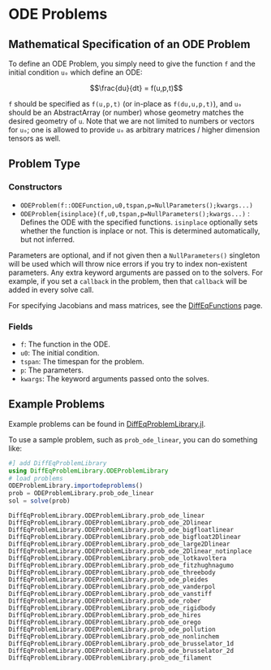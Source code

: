 # ODE Problems

## Mathematical Specification of an ODE Problem

To define an ODE Problem, you simply need to give the function ``f`` and the initial
condition ``u₀`` which define an ODE:

```math
\frac{du}{dt} = f(u,p,t)
```

`f` should be specified as `f(u,p,t)` (or in-place as `f(du,u,p,t)`), and `u₀` should
be an AbstractArray (or number) whose geometry matches the desired geometry of `u`.
Note that we are not limited to numbers or vectors for `u₀`; one is allowed to
provide `u₀` as arbitrary matrices / higher dimension tensors as well.

## Problem Type

### Constructors

- `ODEProblem(f::ODEFunction,u0,tspan,p=NullParameters();kwargs...)`
- `ODEProblem{isinplace}(f,u0,tspan,p=NullParameters();kwargs...)` :
  Defines the ODE with the specified functions. `isinplace` optionally sets whether
  the function is inplace or not. This is determined automatically, but not inferred.

Parameters are optional, and if not given then a `NullParameters()` singleton
will be used which will throw nice errors if you try to index non-existent
parameters. Any extra keyword arguments are passed on to the solvers. For example,
if you set a `callback` in the problem, then that `callback` will be added in
every solve call.

For specifying Jacobians and mass matrices, see the
[DiffEqFunctions](http://docs.juliadiffeq.org/latest/features/performance_overloads.html)
page.

### Fields

* `f`: The function in the ODE.
* `u0`: The initial condition.
* `tspan`: The timespan for the problem.
* `p`: The parameters.
* `kwargs`: The keyword arguments passed onto the solves.

## Example Problems

Example problems can be found in [DiffEqProblemLibrary.jl](https://github.com/JuliaDiffEq/DiffEqProblemLibrary.jl/tree/master/src/ode).

To use a sample problem, such as `prob_ode_linear`, you can do something like:

```julia
#] add DiffEqProblemLibrary
using DiffEqProblemLibrary.ODEProblemLibrary
# load problems
ODEProblemLibrary.importodeproblems()
prob = ODEProblemLibrary.prob_ode_linear
sol = solve(prob)
```

```@docs
DiffEqProblemLibrary.ODEProblemLibrary.prob_ode_linear
DiffEqProblemLibrary.ODEProblemLibrary.prob_ode_2Dlinear
DiffEqProblemLibrary.ODEProblemLibrary.prob_ode_bigfloatlinear
DiffEqProblemLibrary.ODEProblemLibrary.prob_ode_bigfloat2Dlinear
DiffEqProblemLibrary.ODEProblemLibrary.prob_ode_large2Dlinear
DiffEqProblemLibrary.ODEProblemLibrary.prob_ode_2Dlinear_notinplace
DiffEqProblemLibrary.ODEProblemLibrary.prob_ode_lotkavoltera
DiffEqProblemLibrary.ODEProblemLibrary.prob_ode_fitzhughnagumo
DiffEqProblemLibrary.ODEProblemLibrary.prob_ode_threebody
DiffEqProblemLibrary.ODEProblemLibrary.prob_ode_pleides
DiffEqProblemLibrary.ODEProblemLibrary.prob_ode_vanderpol
DiffEqProblemLibrary.ODEProblemLibrary.prob_ode_vanstiff
DiffEqProblemLibrary.ODEProblemLibrary.prob_ode_rober
DiffEqProblemLibrary.ODEProblemLibrary.prob_ode_rigidbody
DiffEqProblemLibrary.ODEProblemLibrary.prob_ode_hires
DiffEqProblemLibrary.ODEProblemLibrary.prob_ode_orego
DiffEqProblemLibrary.ODEProblemLibrary.prob_ode_pollution
DiffEqProblemLibrary.ODEProblemLibrary.prob_ode_nonlinchem
DiffEqProblemLibrary.ODEProblemLibrary.prob_ode_brusselator_1d
DiffEqProblemLibrary.ODEProblemLibrary.prob_ode_brusselator_2d
DiffEqProblemLibrary.ODEProblemLibrary.prob_ode_filament
```
